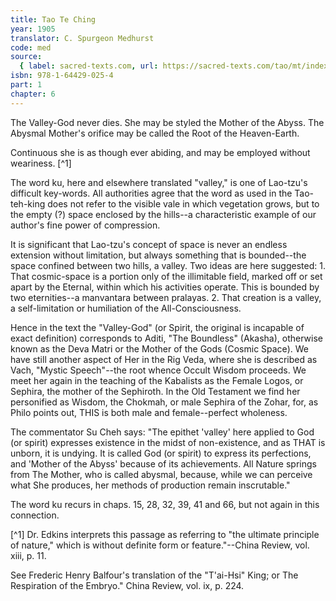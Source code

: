 ```yaml
---
title: Tao Te Ching
year: 1905
translator: C. Spurgeon Medhurst
code: med
source:
  { label: sacred-texts.com, url: https://sacred-texts.com/tao/mt/index.htm }
isbn: 978-1-64429-025-4
part: 1
chapter: 6
---
```


The Valley-God never dies. She may be styled the Mother of the Abyss. The Abysmal Mother's orifice may be called the Root of the Heaven-Earth.

Continuous she is as though ever abiding, and may be employed without weariness. [^1]

The word ku, here and elsewhere translated "valley," is one of Lao-tzu's difficult key-words. All authorities agree that the word as used in the Tao-teh-king does not refer to the visible vale in which vegetation grows, but to the empty (?) space enclosed by the hills--a characteristic example of our author's fine power of compression.

It is significant that Lao-tzu's concept of space is never an endless extension without limitation, but always something that is bounded--the space confined between two hills, a valley. Two ideas are here suggested: 1. That cosmic-space is a portion only of the illimitable field, marked off or set apart by the Eternal, within which his activities operate. This is bounded by two eternities--a manvantara between pralayas. 2. That creation is a valley, a self-limitation or humiliation of the All-Consciousness.

Hence in the text the "Valley-God" (or Spirit, the original is incapable of exact definition) corresponds to Aditi, "The Boundless" (Akasha), otherwise known as the Deva Matri or the Mother of the Gods (Cosmic Space). We have still another aspect of Her in the Rig Veda, where she is described as Vach, "Mystic Speech"--the root whence Occult Wisdom proceeds. We meet her again in the teaching of the Kabalists as the Female Logos, or Sephira, the mother of the Sephiroth. In the Old Testament we find her personified as Wisdom, the Chokmah, or male Sephira of the Zohar, for, as Philo points out, THIS is both male and female--perfect wholeness.

The commentator Su Cheh says: "The epithet 'valley' here applied to God (or spirit) expresses existence in the midst of non-existence, and as THAT is unborn, it is undying. It is called God (or spirit) to express its perfections, and 'Mother of the Abyss' because of its achievements. All Nature springs from The Mother, who is called abysmal, because, while we can perceive what She produces, her methods of production remain inscrutable."

The word ku recurs in chaps. 15, 28, 32, 39, 41 and 66, but not again in this connection.

[^1] Dr. Edkins interprets this passage as referring to "the ultimate principle of nature," which is without definite form or feature."--China Review, vol. xiii, p. 11.

See Frederic Henry Balfour's translation of the "T'ai-Hsi" King; or The Respiration of the Embryo." China Review, vol. ix, p. 224.
